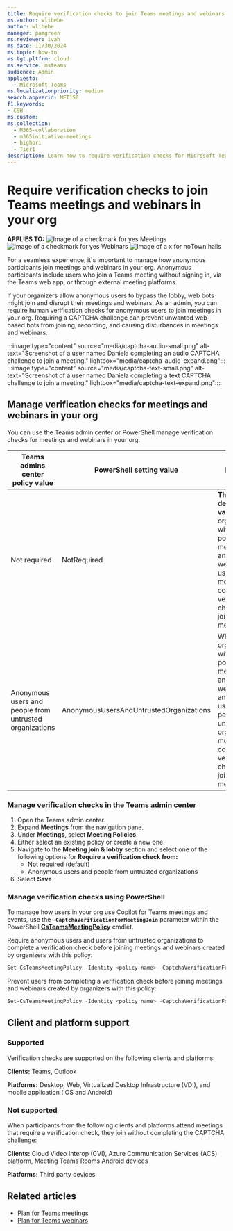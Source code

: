```yaml
---
title: Require verification checks to join Teams meetings and webinars in your org
ms.author: wlibebe
author: wlibebe
manager: pamgreen
ms.reviewer: ivah
ms.date: 11/30/2024
ms.topic: how-to
ms.tgt.pltfrm: cloud
ms.service: msteams
audience: Admin
appliesto: 
  - Microsoft Teams
ms.localizationpriority: medium
search.appverid: MET150
f1.keywords:
- CSH
ms.custom: 
ms.collection: 
  - M365-collaboration
  - m365initiative-meetings
  - highpri
  - Tier1
description: Learn how to require verification checks for Microsoft Teams meetings and webinars in your org to prevent bots from joining.
---
```


# Require verification checks to join Teams meetings and webinars in your org

**APPLIES TO:** ![Image of a checkmark for yes](/office/media/icons/success-teams.png) Meetings ![Image of a checkmark for yes](/office/media/icons/success-teams.png) Webinars ![Image of a x for no](/office/media/icons/cancel-teams.png)Town halls

For a seamless experience, it's important to manage how anonymous participants join meetings and webinars in your org. Anonymous participants include users who join a Teams meeting without signing in, via the Teams web app, or through external meeting platforms.

If your organizers allow anonymous users to bypass the lobby, web bots might join and disrupt their meetings and webinars. As an admin, you can require human verification checks for anonymous users to join meetings in your org. Requiring a CAPTCHA challenge can prevent unwanted web-based bots from joining, recording, and causing disturbances in meetings and webinars.

:::image type="content" source="media/captcha-audio-small.png" alt-text="Screenshot of a user named Daniela completing an audio CAPTCHA challenge to join a meeting." lightbox="media/captcha-audio-expand.png":::
:::image type="content" source="media/captcha-text-small.png" alt-text="Screenshot of a user named Daniela completing a text CAPTCHA challenge to join a meeting." lightbox="media/captcha-text-expand.png":::

## Manage verification checks for meetings and webinars in your org

You can use the Teams admin center or PowerShell manage verification checks for meetings and webinars in your org.

|Teams admins center policy value |PowerShell setting value | Behavior|
|---------|---------|---------------|
|Not required|NotRequired| **This is the default value**. When organizers with this policy create meetings and webinars, no users in that meeting complete a verification check before joining the meeting.|
|Anonymous users and people from untrusted organizations|AnonymousUsersAndUntrustedOrganizations| When organizers with this policy create meetings and webinars, anonymous users and people from untrusted organizations must complete a verification check before joining the meeting.  |

### Manage verification checks in the Teams admin center

1. Open the Teams admin center.
2. Expand **Meetings** from the navigation pane.
3. Under **Meetings**, select **Meeting Policies**.
4. Either select an existing policy or create a new one.
5. Navigate to the **Meeting join & lobby** section and select one of the following options for **Require a verification check from:**
   - Not required (default)
   - Anonymous users and people from untrusted organizations
6. Select **Save**

### Manage verification checks using PowerShell

To  manage how users in your org use Copilot for Teams meetings and events, use the **`-CaptchaVerificationForMeetingJoin`** parameter within the PowerShell [**CsTeamsMeetingPolicy**](/powershell/module/teams/set-csteamsmeetingpolicy) cmdlet.

Require anonymous users and users from untrusted organizations to complete a verification check before joining meetings and webinars created by organizers with this policy:

```PowerShell
Set-CsTeamsMeetingPolicy -Identity <policy name> -CaptchaVerificationForMeetingJoin AnonymousUsersAndUntrustedOrganizations
```

Prevent users from completing a verification check before joining meetings and webinars created by organizers with this policy:

```PowerShell
Set-CsTeamsMeetingPolicy -Identity <policy name> -CaptchaVerificationForMeetingJoin NotRequired
```

## Client and platform support

### Supported

Verification checks are supported on the following clients and platforms:

**Clients:** Teams, Outlook

**Platforms:** Desktop, Web, Virtualized Desktop Infrastructure (VDI), and mobile application (iOS and Android)

### Not supported

When participants from the following clients and platforms attend meetings that require a verification check, they join without completing the CAPTCHA challenge:

**Clients:** Cloud Video Interop (CVI), Azure Communication Services (ACS) platform, Meeting Teams Rooms Android devices

**Platforms:** Third party devices

## Related articles

- [Plan for Teams meetings](plan-meetings.md)
- [Plan for Teams webinars](plan-webinars.md)
